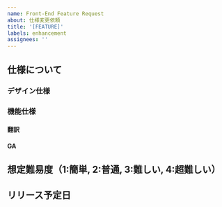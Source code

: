 ```yaml
---
name: Front-End Feature Request
about: 仕様変更依頼
title: '[FEATURE]'
labels: enhancement
assignees: ''
---
```


## 仕様について

### デザイン仕様

### 機能仕様

#### 翻訳

#### GA

## 想定難易度（1:簡単, 2:普通, 3:難しい, 4:超難しい）

## リリース予定日
